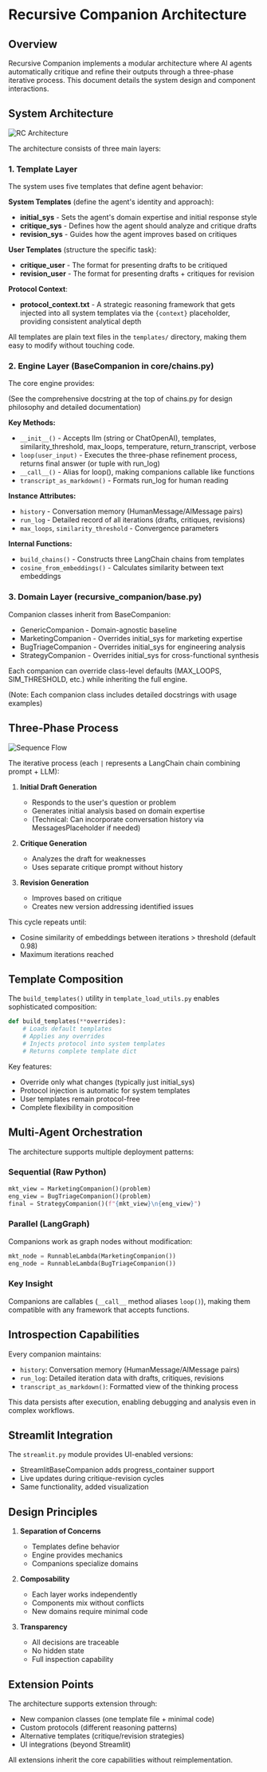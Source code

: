 # Recursive Companion Architecture

## Overview

Recursive Companion implements a modular architecture where AI agents automatically critique and refine their outputs through a three-phase iterative process. This document details the system design and component interactions.

## System Architecture

![RC Architecture](../Images/RC_Architecture.svg)

The architecture consists of three main layers:

### 1. Template Layer

The system uses five templates that define agent behavior:

**System Templates** (define the agent's identity and approach):
- **initial_sys** - Sets the agent's domain expertise and initial response style
- **critique_sys** - Defines how the agent should analyze and critique drafts
- **revision_sys** - Guides how the agent improves based on critiques

**User Templates** (structure the specific task):
- **critique_user** - The format for presenting drafts to be critiqued
- **revision_user** - The format for presenting drafts + critiques for revision

**Protocol Context**:
- **protocol_context.txt** - A strategic reasoning framework that gets injected into all system templates via the `{context}` placeholder, providing consistent analytical depth

All templates are plain text files in the `templates/` directory, making them easy to modify without touching code.

### 2. Engine Layer (BaseCompanion in core/chains.py)
The core engine provides:

(See the comprehensive docstring at the top of chains.py for design philosophy and detailed documentation)

**Key Methods:**
- `__init__()` - Accepts llm (string or ChatOpenAI), templates, similarity_threshold, max_loops, temperature, return_transcript, verbose
- `loop(user_input)` - Executes the three-phase refinement process, returns final answer (or tuple with run_log)
- `__call__()` - Alias for loop(), making companions callable like functions
- `transcript_as_markdown()` - Formats run_log for human reading

**Instance Attributes:**
- `history` - Conversation memory (HumanMessage/AIMessage pairs)
- `run_log` - Detailed record of all iterations (drafts, critiques, revisions)
- `max_loops`, `similarity_threshold` - Convergence parameters

**Internal Functions:**
- `build_chains()` - Constructs three LangChain chains from templates
- `cosine_from_embeddings()` - Calculates similarity between text embeddings

### 3. Domain Layer (recursive_companion/base.py)
Companion classes inherit from BaseCompanion:
- GenericCompanion - Domain-agnostic baseline
- MarketingCompanion - Overrides initial_sys for marketing expertise
- BugTriageCompanion - Overrides initial_sys for engineering analysis
- StrategyCompanion - Overrides initial_sys for cross-functional synthesis

Each companion can override class-level defaults (MAX_LOOPS, SIM_THRESHOLD, etc.) while inheriting the full engine.

(Note: Each companion class includes detailed docstrings with usage examples)

## Three-Phase Process

![Sequence Flow](../Images/Sequence_Summary.svg)

The iterative process (each `|` represents a LangChain chain combining prompt + LLM):

1. **Initial Draft Generation**
   - Responds to the user's question or problem
   - Generates initial analysis based on domain expertise
   - (Technical: Can incorporate conversation history via MessagesPlaceholder if needed)

2. **Critique Generation**
   - Analyzes the draft for weaknesses
   - Uses separate critique prompt without history

3. **Revision Generation**
   - Improves based on critique
   - Creates new version addressing identified issues

This cycle repeats until:
- Cosine similarity of embeddings between iterations > threshold (default 0.98)
- Maximum iterations reached

## Template Composition

The `build_templates()` utility in `template_load_utils.py` enables sophisticated composition:

```python
def build_templates(**overrides):
    # Loads default templates
    # Applies any overrides
    # Injects protocol into system templates
    # Returns complete template dict
```

Key features:
- Override only what changes (typically just initial_sys)
- Protocol injection is automatic for system templates
- User templates remain protocol-free
- Complete flexibility in composition

## Multi-Agent Orchestration

The architecture supports multiple deployment patterns:

### Sequential (Raw Python)
```python
mkt_view = MarketingCompanion()(problem)
eng_view = BugTriageCompanion()(problem)
final = StrategyCompanion()(f"{mkt_view}\n{eng_view}")
```

### Parallel (LangGraph)
Companions work as graph nodes without modification:
```python
mkt_node = RunnableLambda(MarketingCompanion())
eng_node = RunnableLambda(BugTriageCompanion())
```

### Key Insight
Companions are callables (`__call__` method aliases `loop()`), making them compatible with any framework that accepts functions.

## Introspection Capabilities

Every companion maintains:
- `history`: Conversation memory (HumanMessage/AIMessage pairs)
- `run_log`: Detailed iteration data with drafts, critiques, revisions
- `transcript_as_markdown()`: Formatted view of the thinking process

This data persists after execution, enabling debugging and analysis even in complex workflows.

## Streamlit Integration

The `streamlit.py` module provides UI-enabled versions:
- StreamlitBaseCompanion adds progress_container support
- Live updates during critique-revision cycles
- Same functionality, added visualization

## Design Principles

1. **Separation of Concerns**
   - Templates define behavior
   - Engine provides mechanics
   - Companions specialize domains

2. **Composability**
   - Each layer works independently
   - Components mix without conflicts
   - New domains require minimal code

3. **Transparency**
   - All decisions are traceable
   - No hidden state
   - Full inspection capability

## Extension Points

The architecture supports extension through:
- New companion classes (one template file + minimal code)
- Custom protocols (different reasoning patterns)
- Alternative templates (critique/revision strategies)
- UI integrations (beyond Streamlit)

All extensions inherit the core capabilities without reimplementation.
